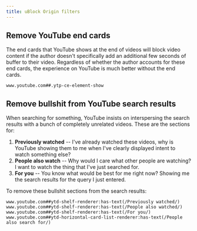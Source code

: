 ```yaml
---
title: uBlock Origin filters
---
```

## Remove YouTube end cards

The end cards that YouTube shows at the end of videos will block video content
if the author doesn't specifically add an additional few seconds of buffer to
their video. Regardless of whether the author accounts for these end cards, the
experience on YouTube is much better without the end cards.

```
www.youtube.com##.ytp-ce-element-show
```

## Remove bullshit from YouTube search results

When searching for something, YouTube insists on interspersing the search
results with a bunch of completely unrelated videos. These are the sections
for:

1. **Previously watched** -- I've already watched these videos, why is YouTube
   showing them to me when I've clearly displayed intent to watch something
   else?
2. **People also watch** -- Why would I care what other people are watching? I
   want to watch the thing that I've just searched for.
3. **For you** -- You know what would be best for me right now? Showing me the
   search results for the query I just entered.

To remove these bullshit sections from the search results:

```
www.youtube.com##ytd-shelf-renderer:has-text(/Previously watched/)
www.youtube.com##ytd-shelf-renderer:has-text(/People also watched/)
www.youtube.com##ytd-shelf-renderer:has-text(/For you/)
www.youtube.com##ytd-horizontal-card-list-renderer:has-text(/People also search for/)
```
